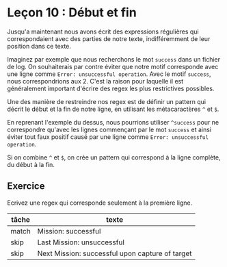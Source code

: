 # Leçon 10 : Début et fin

Jusqu'a maintenant nous avons écrit des expressions régulières qui correspondaient avec des parties de notre texte, indifféremment de leur position dans ce texte.

Imaginez par exemple que nous recherchons le mot `success` dans un fichier de log. On souhaiterais par contre éviter que notre motif corresponde avec une ligne comme `Error: unsuccessful operation`. Avec le motif `success`, nous correspondrions aux 2. C'est la raison pour laquelle il est généralement important d'écrire des regex les plus restrictives possibles.

Une des manière de restreindre nos regex est de définir un pattern qui décrit le début et la fin de notre ligne, en utilisant les métacaractères `^` et `$`.

En reprenant l'exemple du dessus, nous pourrions utiliser `^success` pour ne correspondre qu'avec les lignes commençant par le mot `success` et ainsi éviter tout faux positif causé par une ligne comme `Error: unsuccessful operation`.

Si on combine `^` et `$`, on crée un pattern qui correspond à la ligne complète, du début à la fin.

## Exercice

Ecrivez une regex qui corresponde seulement à la première ligne.

| tâche | texte                                           |
| ----- | ----------------------------------------------- |
| match | Mission: successful                             |
| skip  | Last Mission: unsuccessful                      |
| skip  | Next Mission: successful upon capture of target |
